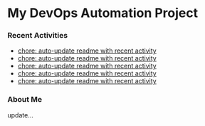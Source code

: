 # My DevOps Automation Project

### Recent Activities
<!-- activity:START -->
- [chore: auto-update readme with recent activity](https://github.com/kaigiii/mybowling-app/commit/57f95f443a135cb3955384035fb56d828ec09f21)
- [chore: auto-update readme with recent activity](https://github.com/kaigiii/mybowling-app/commit/e152b3209a0f80232cbf8c23a5c9930ecb0a52ea)
- [chore: auto-update readme with recent activity](https://github.com/kaigiii/mybowling-app/commit/7501a3ab9bda6e1d029ea887cdd3484c367139bb)
- [chore: auto-update readme with recent activity](https://github.com/kaigiii/mybowling-app/commit/ef78a5f69d5213fe6bf3d943651dbb75d88d82af)
- [chore: auto-update readme with recent activity](https://github.com/kaigiii/mybowling-app/commit/190a57178c5bbbda53118f4c697e343e7a8c3520)
<!-- activity:END -->

### About Me
<!-- MYLINKS:START -->
<!-- MYLINKS:END -->

update...
